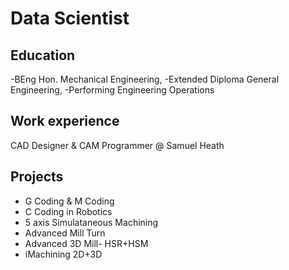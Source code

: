 # Data Scientist 
## Education 
-BEng Hon. Mechanical Engineering, 
-Extended Diploma General Engineering, 
-Performing Engineering Operations 

## Work experience 
CAD Designer & CAM Programmer @ Samuel Heath

## Projects 
- G Coding & M Coding
- C Coding in Robotics 
- 5 axis Simulataneous Machining
- Advanced Mill Turn
- Advanced 3D Mill- HSR+HSM
- iMachining 2D+3D
  
